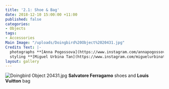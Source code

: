 ```yaml
---
title: '2.1: Shoe & Bag'
date: 2018-12-10 15:00:00 +11:00
published: false
categories:
- Objects
tags:
- Accessories
Main Image: "/uploads/Doingbird%20Object%2020431.jpg"
Credits Text: |-
  photographs **[Anna Pogossova](https://www.instagram.com/annapogossova/)** at **[B&A](https://www.instagram.com/barepsau/)**
  styling **[Miguel Urbina Tan](https://www.instagram.com/miguelurbinatan/)**
layout: gallery
---
```


![Doingbird Object 20431.jpg](/uploads/Doingbird%20Object%2020431.jpg)
**Salvatore Ferragamo** shoes and **Louis Vuitton** bag
